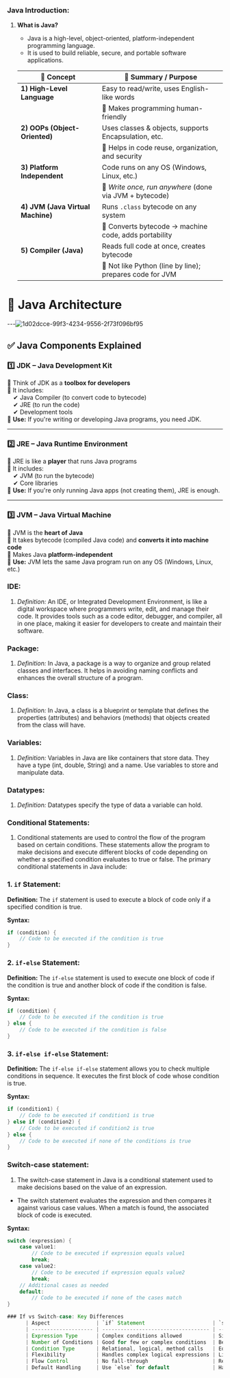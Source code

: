 
### Java Introduction:

1. **What is Java?**
      - Java is a high-level, object-oriented, platform-independent programming language.
      - It is used to build reliable, secure, and portable software applications.


      | 🔸 **Concept**                  | 🔹 **Summary / Purpose**                                     |
      |-------------------------------  |--------------------------------------------------------------|
      | **1) High-Level Language**     | Easy to read/write, uses English-like words                 |
      |                                | 📌 Makes programming human-friendly                          |
      | **2) OOPs (Object-Oriented)**  | Uses classes & objects, supports Encapsulation, etc.        |
      |                                | 📌 Helps in code reuse, organization, and security           |
      | **3) Platform Independent**    | Code runs on any OS (Windows, Linux, etc.)                  |
      |                                | 📌 *Write once, run anywhere* (done via JVM + bytecode)      |
      | **4) JVM (Java Virtual Machine)** | Runs `.class` bytecode on any system                     |
      |                                | 📌 Converts bytecode → machine code, adds portability        |
      | **5) Compiler (Java)**         | Reads full code at once, creates bytecode                   |
      |                                | 📌 Not like Python (line by line); prepares code for JVM     |

# 🔁 Java Architecture 

---![1d02dcce-99f3-4234-9556-2f73f096bf95](https://github.com/user-attachments/assets/091a929a-a95b-4eea-b16e-0f0a36af6693)

## ✅ Java Components Explained

### **1️⃣ JDK – Java Development Kit**

🔹 Think of JDK as a **toolbox for developers**  
🔹 It includes:  
 ✔ Java Compiler (to convert code to bytecode)  
 ✔ JRE (to run the code)  
 ✔ Development tools  
📌 **Use:** If you're writing or developing Java programs, you need JDK.

---

### **2️⃣ JRE – Java Runtime Environment**

🔹 JRE is like a **player** that runs Java programs  
🔹 It includes:  
 ✔ JVM (to run the bytecode)  
 ✔ Core libraries  
📌 **Use:** If you're only running Java apps (not creating them), JRE is enough.

---

### **3️⃣ JVM – Java Virtual Machine**

🔹 JVM is the **heart of Java**  
🔹 It takes bytecode (compiled Java code) and **converts it into machine code**  
🔹 Makes Java **platform-independent**  
📌 **Use:** JVM lets the same Java program run on any OS (Windows, Linux, etc.)

### IDE:
  1. *Definition:*
      An IDE, or Integrated Development Environment, is like a digital workspace where programmers write, edit, and manage their code. It provides tools such as a code editor, debugger, and compiler, all in one place, making it easier for developers to create and maintain their software.

### Package:
   1. *Definition:*
      In Java, a package is a way to organize and group related classes and interfaces. It helps in avoiding naming conflicts and enhances the overall structure of a program.

### Class:
   1. *Definition:*
      In Java, a class is a blueprint or template that defines the properties (attributes) and behaviors (methods) that objects created from the class will have.

### Variables:
   1. *Definition:*
     Variables in Java are like containers that store data. They have a type (int, double, String) and a name. Use variables to store and manipulate data.

### Datatypes:
   1. *Definition:*
       Datatypes specify the type of data a variable can hold. 

### Conditional Statements:
   1. Conditional statements  are used to control the flow of the program based on certain conditions. These statements allow the program to make decisions and execute different blocks of code depending on whether a specified condition evaluates to true or false. The primary conditional statements in Java include:

### 1. `if` Statement:

**Definition:**
The `if` statement is used to execute a block of code only if a specified condition is true.

**Syntax:**
```java
if (condition) {
    // Code to be executed if the condition is true
}
```

### 2. `if-else` Statement:

**Definition:**
The `if-else` statement is used to execute one block of code if the condition is true and another block of code if the condition is false.

**Syntax:**
```java
if (condition) {
    // Code to be executed if the condition is true
} else {
    // Code to be executed if the condition is false
}
```

### 3. `if-else if-else` Statement:

**Definition:**
The `if-else if-else` statement allows you to check multiple conditions in sequence. It executes the first block of code whose condition is true.

**Syntax:**
```java
if (condition1) {
    // Code to be executed if condition1 is true
} else if (condition2) {
    // Code to be executed if condition2 is true
} else {
    // Code to be executed if none of the conditions is true
}
```

### Switch-case statement:

1.  The switch-case statement in Java is a conditional statement used to make decisions based on the value of an expression. 
 - The switch statement evaluates the expression and then compares it against various case values. When a match is found, the associated block of code is executed.

**Syntax:**

```java
switch (expression) {
    case value1:
        // Code to be executed if expression equals value1
        break;
    case value2:
        // Code to be executed if expression equals value2
        break;
    // Additional cases as needed
    default:
        // Code to be executed if none of the cases match
}

### If vs Switch-case: Key Differences
      | Aspect               | `if` Statement                      | `switch` Statement                       |
      | -------------------- | ----------------------------------- | ---------------------------------------- |
      | Expression Type      | Complex conditions allowed          | Simple values (int, char, enum)          |
      | Number of Conditions | Good for few or complex conditions  | Best for many simple conditions          |
      | Condition Type       | Relational, logical, method calls   | Equality comparisons only                |
      | Flexibility          | Handles complex logical expressions | Limited to equality checks               |
      | Flow Control         | No fall-through                     | Requires `break` to prevent fall-through |
      | Default Handling     | Use `else` for default              | Has built-in `default` case              |


